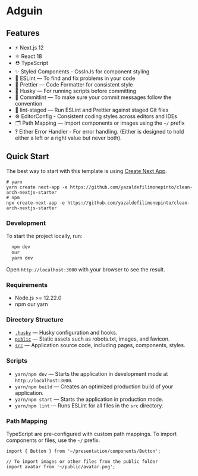 # Adguin
## Features
- ⚡️ Next.js 12
- ⚛️ React 18
- ⛑ TypeScript
- ✨ Styled Components - CssInJs for component styling
- 📏 ESLint — To find and fix problems in your code
- 💖 Prettier — Code Formatter for consistent style
- 🐶 Husky — For running scripts before committing
- 🚓 Commitlint — To make sure your commit messages follow the convention
- 🚫 lint-staged — Run ESLint and Prettier against staged Git files
- ⚙️ EditorConfig - Consistent coding styles across editors and IDEs
- 🗂 Path Mapping — Import components or images using the `~/` prefix
- ‽ Either Error Handler - For error handling. (Either is designed to hold either a left or a right value but never both).


## Quick Start

The best way to start with this template is using [Create Next App](https://nextjs.org/docs/api-reference/create-next-app).

```
# yarn
yarn create next-app -e https://github.com/yazaldefilimonepinto/clean-arch-nextjs-starter
# npm
npx create-next-app -e https://github.com/yazaldefilimonepinto/clean-arch-nextjs-starter
```

### Development

To start the project locally, run:

```bash
  npm dev
  our
  yarn dev
```

Open `http://localhost:3000` with your browser to see the result.


### Requirements

- Node.js >= 12.22.0
- npm our yarn

### Directory Structure

- [`.husky`](.husky) — Husky configuration and hooks.<br>
- [`public`](./public) — Static assets such as robots.txt, images, and favicon.<br>
- [`src`](./src) — Application source code, including pages, components, styles.<br>

### Scripts
- `yarn/npm dev` — Starts the application in development mode at `http://localhost:3000`.
- `yarn/npm build` — Creates an optimized production build of your application.
- `yarn/npm start` — Starts the application in production mode.
- `yarn/npm lint` — Runs ESLint for all files in the `src` directory.

### Path Mapping

TypeScript are pre-configured with custom path mappings. To import components or files, use the `~/` prefix.

```tsx
import { Button } from '~/presentation/components/Button';

// To import images or other files from the public folder
import avatar from '~/public/avatar.png';
```
